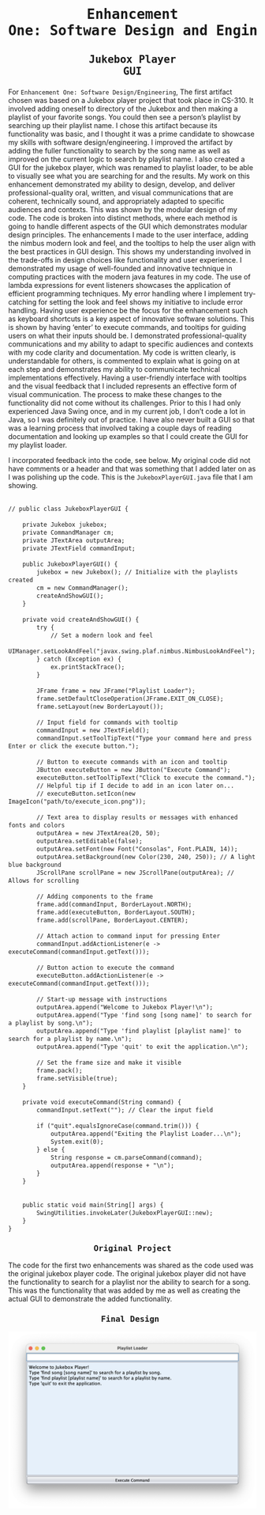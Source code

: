 # <pre align="center">Enhancement One: Software Design and Engineering</pre>

## <pre align="center">Jukebox Player GUI</pre>

For <code>Enhancement One: Software Design/Engineering</code>, The first artifact chosen was based on a Jukebox player project that took place in CS-310. It involved adding oneself to directory of the Jukebox and then making a playlist of your favorite songs. You could then see a person’s playlist by searching up their playlist name. I chose this artifact because its functionality was basic, and I thought it was a prime candidate to showcase my skills with software design/engineering. I improved the artifact by adding the fuller functionality to search by the song name as well as improved on the current logic to search by playlist name. I also created a GUI for the jukebox player, which was renamed to playlist loader, to be able to visually see what you are searching for and the results. 
My work on this enhancement demonstrated my ability to design, develop, and deliver professional-quality oral, written, and visual communications that are coherent, technically sound, and appropriately adapted to specific audiences and contexts. This was shown by the modular design of my code. The code is broken into distinct methods, where each method is going to handle different aspects of the GUI which demonstrates modular design principles. 
The enhancements I made to the user interface, adding the nimbus modern look and feel, and the tooltips to help the user align with the best practices in GUI design. This shows my understanding involved in the trade-offs in design choices like functionality and user experience. I demonstrated my usage of well-founded and innovative technique in computing practices with the modern java features in my code. The use of lambda expressions for event listeners showcases the application of efficient programming techniques. My error handling where I implement try-catching for setting the look and feel shows my initiative to include error handling. Having user experience be the focus for the enhancement such as keyboard shortcuts is a key aspect of innovative software solutions. This is shown by having ‘enter’ to execute commands, and tooltips for guiding users on what their inputs should be.
I demonstrated professional-quality communications and my ability to adapt to specific audiences and contexts with my code clarity and documentation. My code is written clearly, is understandable for others, is commented to explain what is going on at each step and demonstrates my ability to communicate technical implementations effectively. Having a user-friendly interface with tooltips and the visual feedback that I included represents an effective form of visual communication.
The process to make these changes to the functionality did not come without its challenges. Prior to this I had only experienced Java Swing once, and in my current job, I don’t code a lot in Java, so I was definitely out of practice. I have also never built a GUI so that was a learning process that involved taking a couple days of reading documentation and looking up examples so that I could create the GUI for my playlist loader.

I incorporated feedback into the code, see below. My original code did not have comments or a header and that was something that I added later on as I was polishing up the code. This is the <code>JukeboxPlayerGUI.java</code> file that I am showing.

```

// public class JukeboxPlayerGUI {

    private Jukebox jukebox;
    private CommandManager cm;
    private JTextArea outputArea;
    private JTextField commandInput;

    public JukeboxPlayerGUI() {
        jukebox = new Jukebox(); // Initialize with the playlists created
        cm = new CommandManager();
        createAndShowGUI();
    }

    private void createAndShowGUI() {
        try {
            // Set a modern look and feel
            UIManager.setLookAndFeel("javax.swing.plaf.nimbus.NimbusLookAndFeel");
        } catch (Exception ex) {
            ex.printStackTrace();
        }

        JFrame frame = new JFrame("Playlist Loader");
        frame.setDefaultCloseOperation(JFrame.EXIT_ON_CLOSE);
        frame.setLayout(new BorderLayout());

        // Input field for commands with tooltip
        commandInput = new JTextField();
        commandInput.setToolTipText("Type your command here and press Enter or click the execute button.");

        // Button to execute commands with an icon and tooltip
        JButton executeButton = new JButton("Execute Command");
        executeButton.setToolTipText("Click to execute the command.");
        // Helpful tip if I decide to add in an icon later on...
        // executeButton.setIcon(new ImageIcon("path/to/execute_icon.png"));

        // Text area to display results or messages with enhanced fonts and colors
        outputArea = new JTextArea(20, 50);
        outputArea.setEditable(false);
        outputArea.setFont(new Font("Consolas", Font.PLAIN, 14));
        outputArea.setBackground(new Color(230, 240, 250)); // A light blue background
        JScrollPane scrollPane = new JScrollPane(outputArea); // Allows for scrolling

        // Adding components to the frame
        frame.add(commandInput, BorderLayout.NORTH);
        frame.add(executeButton, BorderLayout.SOUTH);
        frame.add(scrollPane, BorderLayout.CENTER);

        // Attach action to command input for pressing Enter
        commandInput.addActionListener(e -> executeCommand(commandInput.getText()));

        // Button action to execute the command
        executeButton.addActionListener(e -> executeCommand(commandInput.getText()));

        // Start-up message with instructions
        outputArea.append("Welcome to Jukebox Player!\n");
        outputArea.append("Type 'find song [song name]' to search for a playlist by song.\n");
        outputArea.append("Type 'find playlist [playlist name]' to search for a playlist by name.\n");
        outputArea.append("Type 'quit' to exit the application.\n");

        // Set the frame size and make it visible
        frame.pack();
        frame.setVisible(true);
    }

    private void executeCommand(String command) {
        commandInput.setText(""); // Clear the input field

        if ("quit".equalsIgnoreCase(command.trim())) {
            outputArea.append("Exiting the Playlist Loader...\n");
            System.exit(0);
        } else {
            String response = cm.parseCommand(command);
            outputArea.append(response + "\n");
        }
    }


    public static void main(String[] args) {
        SwingUtilities.invokeLater(JukeboxPlayerGUI::new);
    }
}

```


### <pre align="center">Original Project </pre>
The code for the first two enhancements was shared as the code used was the original jukebox player code. The original jukebox player did not have the functionality to search for a playlist nor the ability to search for a song.
This was the functionality that was added by me as well as creating the actual GUI to demonstrate the added functionality.

### <pre align="center">Final Design </pre>

<img src="EnhancementOne.png"> 
